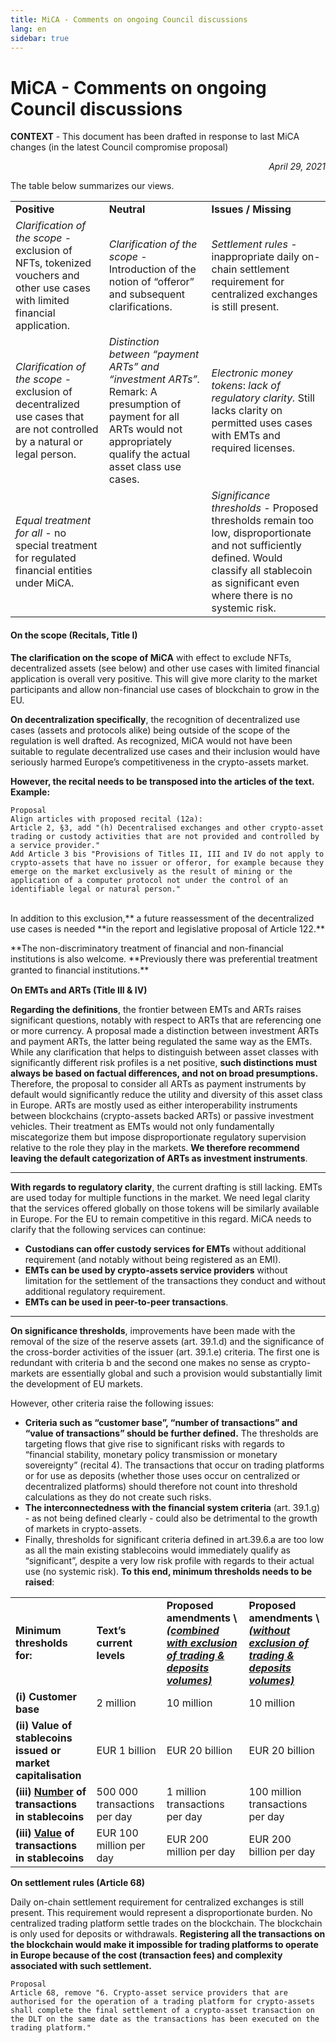 ```yaml
---
title: MiCA - Comments on ongoing Council discussions
lang: en
sidebar: true
---
```


# MiCA - Comments on ongoing Council discussions

**CONTEXT** - This document has been drafted in response to last MiCA changes (in the latest Council compromise proposal)

<p style="text-align: right">
<em>April 29, 2021</em></p>

The table below summarizes our views.

<table>
  <tr>
   <td><strong>Positive</strong>
   </td>
   <td><strong>Neutral</strong>
   </td>
   <td><strong>Issues / Missing</strong>
   </td>
  </tr>
  <tr>
   <td><em>Clarification of the scope</em> - exclusion of NFTs, tokenized vouchers and other use cases with limited financial application.
   </td>
   <td><em>Clarification of the scope </em>- Introduction of the notion of “offeror” and subsequent clarifications.
   </td>
   <td><em>Settlement rules</em> - inappropriate daily on-chain settlement requirement for centralized exchanges is still present.
   </td>
  </tr>
  <tr>
   <td><em>Clarification of the scope</em> - exclusion of decentralized use cases that are not controlled by a natural or legal person.
   </td>
   <td><em>Distinction between “payment ARTs” and “investment ARTs”.</em>
Remark: A presumption of payment for all ARTs would not appropriately qualify the actual asset class use cases.
   </td>
   <td><em>Electronic money tokens</em>:<em> lack of regulatory clarity. </em>Still lacks clarity on permitted uses cases with EMTs and required licenses.
   </td>
  </tr>
  <tr>
   <td><em>Equal treatment for all</em> - no special treatment for regulated financial entities under MiCA.
   </td>
   <td>
   </td>
   <td><em>Significance thresholds</em> - Proposed thresholds remain too low, disproportionate and not sufficiently defined. Would classify all stablecoin as significant even where there is no systemic risk.
   </td>
  </tr>
</table>

#### **On the scope (Recitals, Title I)**

**The clarification on the scope of MiCA** with effect to exclude NFTs, decentralized assets (see below) and other use cases with limited financial application is overall very positive. This will give more clarity to the market participants and allow non-financial use cases of blockchain to grow in the EU.

**On decentralization specifically**, the recognition of decentralized use cases (assets and protocols alike) being outside of the scope of the regulation is well drafted. As recognized, MiCA would not have been suitable to regulate decentralized use cases and their inclusion would have seriously harmed Europe’s competitiveness in the crypto-assets market.

**However, the recital needs to be transposed into the articles of the text. Example:**

```
Proposal
Align articles with proposed recital (12a):
Article 2, §3, add "(h) Decentralised exchanges and other crypto-asset trading or custody activities that are not provided and controlled by a service provider."
Add Article 3 bis "Provisions of Titles II, III and IV do not apply to crypto-assets that have no issuer or offeror, for example because they emerge on the market exclusively as the result of mining or the application of a computer protocol not under the control of an identifiable legal or natural person."
```

\
In addition to this exclusion,** a future reassessment of the decentralized use cases is needed **in the report and legislative proposal of Article 122.\*\*

**The non-discriminatory treatment of financial and non-financial institutions is also welcome. **Previously there was preferential treatment granted to ﬁnancial institutions.\*\*

**On EMTs and ARTs (Title III & IV)**

**Regarding the definitions**, the frontier between EMTs and ARTs raises significant questions, notably with respect to ARTs that are referencing one or more currency. A proposal made a distinction between investment ARTs and payment ARTs, the latter being regulated the same way as the EMTs. While any clarification that helps to distinguish between asset classes with significantly different risk profiles is a net positive, **such distinctions must always be based on factual differences, and not on broad presumptions.** Therefore, the proposal to consider all ARTs as payment instruments by default would significantly reduce the utility and diversity of this asset class in Europe. ARTs are mostly used as either interoperability instruments between blockchains (crypto-assets backed ARTs) or passive investment vehicles. Their treatment as EMTs would not only fundamentally miscategorize them but impose disproportionate regulatory supervision relative to the role they play in the markets. **We therefore recommend leaving the default categorization of ARTs as investment instruments**.

---

**With regards to regulatory clarity**, the current drafting is still lacking. EMTs are used today for multiple functions in the market. We need legal clarity that the services offered globally on those tokens will be similarly available in Europe. For the EU to remain competitive in this regard. MiCA needs to clarify that the following services can continue:

- **Custodians can offer custody services for EMTs** without additional requirement (and notably without being registered as an EMI).
- **EMTs can be used by crypto-assets service providers** without limitation for the settlement of the transactions they conduct and without additional regulatory requirement.
- **EMTs can be used in peer-to-peer transactions**.

---

**On significance thresholds**, improvements have been made with the removal of the size of the reserve assets (art. 39.1.d) and the significance of the cross-border activities of the issuer (art. 39.1.e) criteria. The first one is redundant with criteria b and the second one makes no sense as crypto-markets are essentially global and such a provision would substantially limit the development of EU markets.

However, other criteria raise the following issues:

- **Criteria such as “customer base”, “number of transactions” and “value of transactions” should be further defined.** The thresholds are targeting flows that give rise to significant risks with regards to “financial stability, monetary policy transmission or monetary sovereignty” (recital 4). The transactions that occur on trading platforms or for use as deposits (whether those uses occur on centralized or decentralized platforms) should therefore not count into threshold calculations as they do not create such risks.
- **The interconnectedness with the financial system criteria** (art. 39.1.g) - as not being defined clearly - could also be detrimental to the growth of markets in crypto-assets.
- Finally, thresholds for significant criteria defined in art.39.6.a are too low as all the main existing stablecoins would immediately qualify as “significant”, despite a very low risk profile with regards to their actual use (no systemic risk). **To this end, minimum thresholds needs to be raised**:

<table>
  <tr>
   <td>
<strong>Minimum thresholds for:</strong>
   </td>
   <td><strong>Text’s current levels</strong>
   </td>
   <td><strong>Proposed amendments \
<em><span style="text-decoration:underline;">(combined with exclusion of trading & deposits volumes)</span></em></strong>
   </td>
   <td><strong>Proposed amendments \
<em><span style="text-decoration:underline;">(without exclusion of trading & deposits volumes)</span></em></strong>
   </td>
  </tr>
  <tr>
   <td><strong>(i) Customer base</strong>
   </td>
   <td>2 million
   </td>
   <td>10 million
   </td>
   <td>10 million
   </td>
  </tr>
  <tr>
   <td><strong>(ii) Value of stablecoins issued or market capitalisation</strong>
   </td>
   <td>EUR 1 billion
   </td>
   <td>EUR 20 billion
   </td>
   <td>EUR 20 billion
   </td>
  </tr>
  <tr>
   <td><strong>(iii) <span style="text-decoration:underline;">Number</span> of transactions in stablecoins</strong>
   </td>
   <td>500 000 transactions per day 
   </td>
   <td>1 million transactions per day
   </td>
   <td>100 million transactions per day
   </td>
  </tr>
  <tr>
   <td><strong>(iii) <span style="text-decoration:underline;">Value</span> of transactions in stablecoins</strong>
   </td>
   <td>EUR 100 million per day 
   </td>
   <td>EUR 200 million per day
   </td>
   <td>EUR 200 billion per day
   </td>
  </tr>
</table>

**On settlement rules (Article 68)**

Daily on-chain settlement requirement for centralized exchanges is still present. This requirement would represent a disproportionate burden. No centralized trading platform settle trades on the blockchain. The blockchain is only used for deposits or withdrawals. **Registering all the transactions on the blockchain would make it impossible for trading platforms to operate in Europe because of the cost (transaction fees) and complexity associated with such settlement.**

```
Proposal
Article 68, remove "6. Crypto-asset service providers that are authorised for the operation of a trading platform for crypto-assets shall complete the final settlement of a crypto-asset transaction on the DLT on the same date as the transactions has been executed on the trading platform."
```
